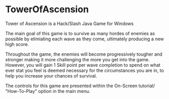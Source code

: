 # TowerOfAscension
Tower of Ascension is a Hack/Slash Java Game for Windows

The main goal of this game is to survive as many hordes of enemies as possible by elimiating each wave as they come, 
ultimately producing a new high score. 

Throughout the game, the enemies will become progressively tougher and stronger making it more challenging the more you get into the game.
However, you will gain 1 Skill point per wave completion to spend on what ever stat you feel is deemed necessary for the circumstances you are in, to help you increase
your chances of survival.

The controls for this game are presented within the On-Screen tutorial/ "How-To-Play" option in the main menu.
